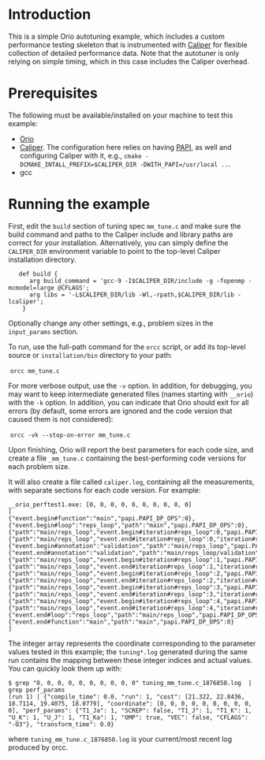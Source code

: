 # Introduction

This is a simple Orio autotuning example, which includes a custom performance testing skeleton that is instrumented with [Caliper](https://github.com/LLNL/Caliper) for flexible collection of detailed performance data. Note that the autotuner is only relying on simple timing, which in this case includes the Caliper overhead. 

# Prerequisites

The following must be available/installed on your machine to test this example:

* [Orio](https://github.com/brnorris03/Orio)
* [Caliper](https://github.com/LLNL/Caliper). The configuration here relies on having [PAPI](http://icl.utk.edu/papi/software/), as well and configuring Caliper with it, e.g., `cmake -DCMAKE_INTALL_PREFIX=$CALIPER_DIR -DWITH_PAPI=/usr/local ..`.
* gcc

# Running the example

First, edit the `build` section of tuning spec `mm_tune.c` and make sure the build command and paths to the Caliper include and library paths are correct for your installation. Alternatively, you can simply define the `CALIPER_DIR` environment variable to point to the top-level Caliper installation directory.

```
   def build {
      arg build_command = 'gcc-9 -I$CALIPER_DIR/include -g -fopenmp -mcmodel=large @CFLAGS';
      arg libs = '-L$CALIPER_DIR/lib -Wl,-rpath,$CALIPER_DIR/lib -lcaliper';
    } 
```

Optionally change any other settings, e.g., problem sizes in the `input_params` section. 

To run, use the full-path command for the `orcc` script, or add its top-level source or `installation/bin` directory to your path:

​	```orcc mm_tune.c```

For more verbose output, use the `-v` option. In addition, for debugging, you may want to keep intermediate generated files (names starting with `__orio`) with the `-k` option. In addition, you can indicate that Orio should exit for all errors (by default, some errors are ignored and the code version that caused them is not considered):

​	```orcc -vk --stop-on-error mm_tune.c```

Upon finishing, Orio will report the best parameters for each code size, and create a file `_mm_tune.c` containing the best-performing code versions for each problem size.

It will also create a file called `caliper.log`, containing all the measurements, with separate sections for each code version. For example:

```
__orio_perftest1.exe: [0, 0, 0, 0, 0, 0, 0, 0, 0, 0]
[
{"event.begin#function":"main","papi.PAPI_DP_OPS":0},
{"event.begin#loop":"reps_loop","path":"main","papi.PAPI_DP_OPS":0},
{"path":"main/reps_loop","event.begin#iteration#reps_loop":0,"papi.PAPI_DP_OPS":2},
{"path":"main/reps_loop","event.end#iteration#reps_loop":0,"iteration#reps_loop":0,"papi.PAPI_DP_OPS":268435456},
{"event.begin#annotation":"validation","path":"main/reps_loop","papi.PAPI_DP_OPS":3},
{"event.end#annotation":"validation","path":"main/reps_loop/validation","papi.PAPI_DP_OPS":0},
{"path":"main/reps_loop","event.begin#iteration#reps_loop":1,"papi.PAPI_DP_OPS":2},
{"path":"main/reps_loop","event.end#iteration#reps_loop":1,"iteration#reps_loop":1,"papi.PAPI_DP_OPS":268435456},
{"path":"main/reps_loop","event.begin#iteration#reps_loop":2,"papi.PAPI_DP_OPS":5},
{"path":"main/reps_loop","event.end#iteration#reps_loop":2,"iteration#reps_loop":2,"papi.PAPI_DP_OPS":268435456},
{"path":"main/reps_loop","event.begin#iteration#reps_loop":3,"papi.PAPI_DP_OPS":5},
{"path":"main/reps_loop","event.end#iteration#reps_loop":3,"iteration#reps_loop":3,"papi.PAPI_DP_OPS":268435456},
{"path":"main/reps_loop","event.begin#iteration#reps_loop":4,"papi.PAPI_DP_OPS":5},
{"path":"main/reps_loop","event.end#iteration#reps_loop":4,"iteration#reps_loop":4,"papi.PAPI_DP_OPS":268435456},
{"event.end#loop":"reps_loop","path":"main/reps_loop","papi.PAPI_DP_OPS":3},
{"event.end#function":"main","path":"main","papi.PAPI_DP_OPS":0}
]
```

The integer array represents the coordinate corresponding to the parameter values tested in this example; the `tuning*.log` generated during the same run contains the mapping between these integer indices and actual values. You can quickly look them up with:

```
$ grep "0, 0, 0, 0, 0, 0, 0, 0, 0, 0" tuning_mm_tune.c_1876850.log  | grep perf_params
(run 1) | {"compile_time": 0.0, "run": 1, "cost": [21.322, 22.8436, 18.7114, 19.4075, 18.0779], "coordinate": [0, 0, 0, 0, 0, 0, 0, 0, 0, 0], "perf_params": {"T1_Ja": 1, "SCREP": false, "T1_J": 1, "T1_K": 1, "U_K": 1, "U_J": 1, "T1_Ka": 1, "OMP": true, "VEC": false, "CFLAGS": "-O3"}, "transform_time": 0.0}
```

where `tuning_mm_tune.c_1876850.log` is your current/most recent log produced by orcc.
